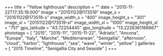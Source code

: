 +++
title = "Yellow lighthouse"
description = ""
date = "2015-11-22T17:35:19.000"
image = "20151122@173519"
image_s = "20151122@173519-s"
image_width_s = "400"
image_height_s = "301"
image_xl = "20151122@173519-xl"
image_width_xl = "1000"
image_height_xl = "751"
gps_latitude = "43.72254445"
gps_longitude = "13.2226361166667"
phototags = [ "2015", "2015-11", "2015-11-22", "Adriatic", "Ancona", "Europe", "Italy", "Marche", "Mediterranean", "Senigallia", "afternoon", "cloud", "harbor", "lighthouse", "sea", "wave", "winter", "yellow" ]
galleries = [ "2015 Timeline", "Senigallia City and Seaside" ]
+++
